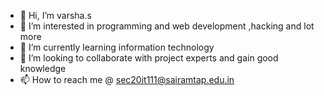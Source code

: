 - 👋 Hi, I’m varsha.s 
- 👀 I’m interested in programming and web development ,hacking and lot more 
- 🌱 I’m currently learning information technology 
- 💞️ I’m looking to collaborate with project experts and gain good knowledge 
- 📫 How to reach me @ sec20it111@sairamtap.edu.in 

<!---
varsha2725/varsha2725 is a ✨ special ✨ repository because its `README.md` (this file) appears on your GitHub profile.
You can click the Preview link to take a look at your changes.
--->
